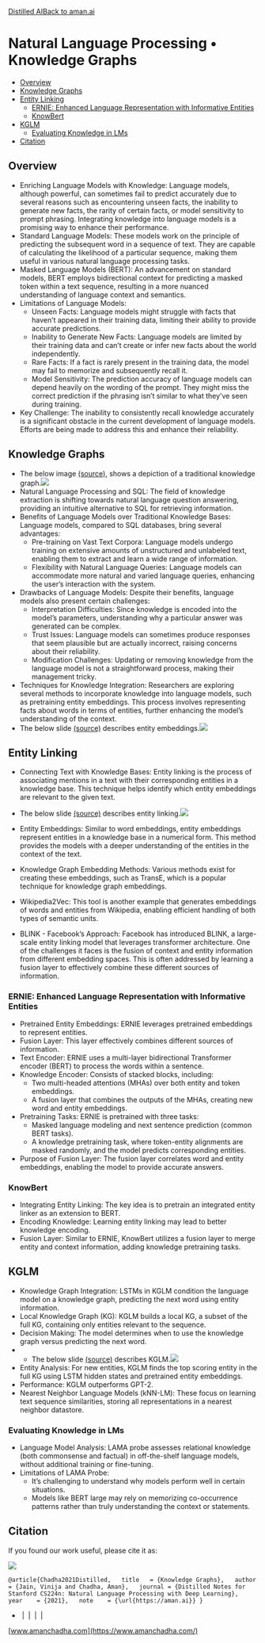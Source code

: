 [Distilled AI](https://aman.ai/primers/ai/)[Back to aman.ai](https://aman.ai/)

# Natural Language Processing • Knowledge Graphs

- [Overview](https://aman.ai/primers/ai/knowledge-graphs/#overview)
- [Knowledge Graphs](https://aman.ai/primers/ai/knowledge-graphs/#knowledge-graphs)
- [Entity Linking](https://aman.ai/primers/ai/knowledge-graphs/#entity-linking)
    - [ERNIE: Enhanced Language Representation with Informative Entities](https://aman.ai/primers/ai/knowledge-graphs/#ernie-enhanced-language-representation-with-informative-entities)
    - [KnowBert](https://aman.ai/primers/ai/knowledge-graphs/#knowbert)
- [KGLM](https://aman.ai/primers/ai/knowledge-graphs/#kglm)
    - [Evaluating Knowledge in LMs](https://aman.ai/primers/ai/knowledge-graphs/#evaluating-knowledge-in-lms)
- [Citation](https://aman.ai/primers/ai/knowledge-graphs/#citation)

## Overview

- Enriching Language Models with Knowledge: Language models, although powerful, can sometimes fail to predict accurately due to several reasons such as encountering unseen facts, the inability to generate new facts, the rarity of certain facts, or model sensitivity to prompt phrasing. Integrating knowledge into language models is a promising way to enhance their performance.
- Standard Language Models: These models work on the principle of predicting the subsequent word in a sequence of text. They are capable of calculating the likelihood of a particular sequence, making them useful in various natural language processing tasks.
- Masked Language Models (BERT): An advancement on standard models, BERT employs bidirectional context for predicting a masked token within a text sequence, resulting in a more nuanced understanding of language context and semantics.
- Limitations of Language Models:
    - Unseen Facts: Language models might struggle with facts that haven’t appeared in their training data, limiting their ability to provide accurate predictions.
    - Inability to Generate New Facts: Language models are limited by their training data and can’t create or infer new facts about the world independently.
    - Rare Facts: If a fact is rarely present in the training data, the model may fail to memorize and subsequently recall it.
    - Model Sensitivity: The prediction accuracy of language models can depend heavily on the wording of the prompt. They might miss the correct prediction if the phrasing isn’t similar to what they’ve seen during training.
- Key Challenge: The inability to consistently recall knowledge accurately is a significant obstacle in the current development of language models. Efforts are being made to address this and enhance their reliability.

## Knowledge Graphs

- The below image [(source)](https://web.stanford.edu/class/cs224n/), shows a depiction of a traditional knowledge graph.![](https://aman.ai/primers/ai/assets/28.jpg)
- Natural Language Processing and SQL: The field of knowledge extraction is shifting towards natural language question answering, providing an intuitive alternative to SQL for retrieving information.
- Benefits of Language Models over Traditional Knowledge Bases: Language models, compared to SQL databases, bring several advantages:
    - Pre-training on Vast Text Corpora: Language models undergo training on extensive amounts of unstructured and unlabeled text, enabling them to extract and learn a wide range of information.
    - Flexibility with Natural Language Queries: Language models can accommodate more natural and varied language queries, enhancing the user’s interaction with the system.
- Drawbacks of Language Models: Despite their benefits, language models also present certain challenges:
    - Interpretation Difficulties: Since knowledge is encoded into the model’s parameters, understanding why a particular answer was generated can be complex.
    - Trust Issues: Language models can sometimes produce responses that seem plausible but are actually incorrect, raising concerns about their reliability.
    - Modification Challenges: Updating or removing knowledge from the language model is not a straightforward process, making their management tricky.
- Techniques for Knowledge Integration: Researchers are exploring several methods to incorporate knowledge into language models, such as pretraining entity embeddings. This process involves representing facts about words in terms of entities, further enhancing the model’s understanding of the context.
- The below slide [(source)](https://web.stanford.edu/class/cs224n/) describes entity embeddings.![](https://aman.ai/primers/ai/assets/29.jpg)

## Entity Linking

- Connecting Text with Knowledge Bases: Entity linking is the process of associating mentions in a text with their corresponding entities in a knowledge base. This technique helps identify which entity embeddings are relevant to the given text.
- The below slide [(source)](https://web.stanford.edu/class/cs224n/) describes entity linking.![](https://aman.ai/primers/ai/assets/30.jpg)
    
- Entity Embeddings: Similar to word embeddings, entity embeddings represent entities in a knowledge base in a numerical form. This method provides the models with a deeper understanding of the entities in the context of the text.
- Knowledge Graph Embedding Methods: Various methods exist for creating these embeddings, such as TransE, which is a popular technique for knowledge graph embeddings.
- Wikipedia2Vec: This tool is another example that generates embeddings of words and entities from Wikipedia, enabling efficient handling of both types of semantic units.
- BLINK - Facebook’s Approach: Facebook has introduced BLINK, a large-scale entity linking model that leverages transformer architecture. One of the challenges it faces is the fusion of context and entity information from different embedding spaces. This is often addressed by learning a fusion layer to effectively combine these different sources of information.

### ERNIE: Enhanced Language Representation with Informative Entities

- Pretrained Entity Embeddings: ERNIE leverages pretrained embeddings to represent entities.
- Fusion Layer: This layer effectively combines different sources of information.
- Text Encoder: ERNIE uses a multi-layer bidirectional Transformer encoder (BERT) to process the words within a sentence.
- Knowledge Encoder: Consists of stacked blocks, including:
    - Two multi-headed attentions (MHAs) over both entity and token embeddings.
    - A fusion layer that combines the outputs of the MHAs, creating new word and entity embeddings.
- Pretraining Tasks: ERNIE is pretrained with three tasks:
    - Masked language modeling and next sentence prediction (common BERT tasks).
    - A knowledge pretraining task, where token-entity alignments are masked randomly, and the model predicts corresponding entities.
- Purpose of Fusion Layer: The fusion layer correlates word and entity embeddings, enabling the model to provide accurate answers.

### KnowBert

- Integrating Entity Linking: The key idea is to pretrain an integrated entity linker as an extension to BERT.
- Encoding Knowledge: Learning entity linking may lead to better knowledge encoding.
- Fusion Layer: Similar to ERNIE, KnowBert utilizes a fusion layer to merge entity and context information, adding knowledge pretraining tasks.

## KGLM

- Knowledge Graph Integration: LSTMs in KGLM condition the language model on a knowledge graph, predicting the next word using entity information.
- Local Knowledge Graph (KG): KGLM builds a local KG, a subset of the full KG, containing only entities relevant to the sequence.
- Decision Making: The model determines when to use the knowledge graph versus predicting the next word.
- - The below slide [(source)](https://web.stanford.edu/class/cs224n/) describes KGLM.![](https://aman.ai/primers/ai/assets/31.jpg)
- Entity Analysis: For new entities, KGLM finds the top scoring entity in the full KG using LSTM hidden states and pretrained entity embeddings.
- Performance: KGLM outperforms GPT-2.
- Nearest Neighbor Language Models (kNN-LM): These focus on learning text sequence similarities, storing all representations in a nearest neighbor datastore.

### Evaluating Knowledge in LMs

- Language Model Analysis: LAMA probe assesses relational knowledge (both commonsense and factual) in off-the-shelf language models, without additional training or fine-tuning.
- Limitations of LAMA Probe:
    - It’s challenging to understand why models perform well in certain situations.
    - Models like BERT large may rely on memorizing co-occurrence patterns rather than truly understanding the context or statements.

## Citation

If you found our work useful, please cite it as:

![](https://aman.ai/images/copy.png)

`@article{Chadha2021Distilled,   title   = {Knowledge Graphs},   author  = {Jain, Vinija and Chadha, Aman},   journal = {Distilled Notes for Stanford CS224n: Natural Language Processing with Deep Learning},   year    = {2021},   note    = {\url{https://aman.ai}} }`

-  [](https://github.com/amanchadha)|  [](https://citations.amanchadha.com/)|  [](https://twitter.com/i_amanchadha)|  [](mailto:hi@aman.ai)| 

[www.amanchadha.com](https://www.amanchadha.com/)